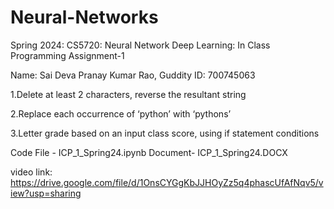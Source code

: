 # Neural-Networks

Spring 2024: CS5720: Neural Network Deep Learning: In Class Programming Assignment-1

 Name: Sai Deva Pranay Kumar Rao, Guddity ID: 700745063
 
1.Delete at least 2 characters, reverse the resultant string

2.Replace each occurrence of ‘python’ with ‘pythons’

3.Letter grade based on an input class score, using if statement conditions

Code File - ICP_1_Spring24.ipynb Document- ICP_1_Spring24.DOCX

video link: https://drive.google.com/file/d/1OnsCYGgKbJJHOyZz5q4phascUfAfNqv5/view?usp=sharing
